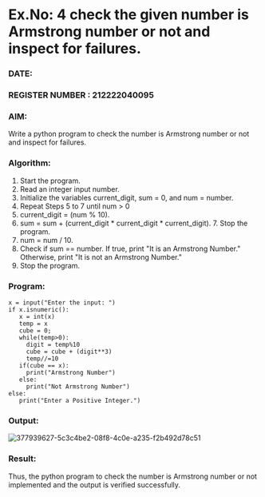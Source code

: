 # Ex.No: 4 check the given number is Armstrong number or not and inspect for failures.
### DATE:                                                                            
### REGISTER NUMBER : 212222040095
### AIM: 
Write a python program to check the number is Armstrong number or not and inspect for failures.

### Algorithm:
1.  Start the program.
2.	Read an integer input number.
3.	Initialize the variables current_digit, sum = 0, and num = number.
4.	Repeat Steps 5 to 7 until num > 0
5.	current_digit = (num % 10).
6.	sum = sum + (current_digit * current_digit * current_digit). 7. Stop the program.
7.	num = num / 10.
8.	Check if sum == number. If true, print "It is an Armstrong Number." Otherwise, print "It is not an Armstrong Number."
9.	Stop the program.

### Program:
```
x = input("Enter the input: ") 
if x.isnumeric(): 
   x = int(x) 
   temp = x 
   cube = 0; 
   while(temp>0): 
     digit = temp%10 
     cube = cube + (digit**3) 
     temp//=10 
   if(cube == x): 
     print("Armstrong Number") 
   else: 
     print("Not Armstrong Number") 
else: 
   print("Enter a Positive Integer.")
```
### Output:
![377939627-5c3c4be2-08f8-4c0e-a235-f2b492d78c51](https://github.com/user-attachments/assets/fe05b776-1802-4e45-82d2-605b57ff5eb8)



### Result:
Thus, the python program to check the number is Armstrong number or not implemented and the output is verified successfully.


